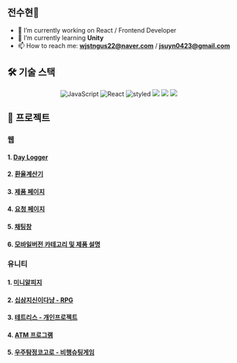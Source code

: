 ## 전수현👋

- 🔭 I’m currently working on React / Frontend Developer 
- 🌱 I’m currently learning **Unity**
- 📫 How to reach me: **wjstngus22@naver.com** / **jsuyn0423@gmail.com**



## 🛠️ 기술 스택

<p align="center">
<img alt="JavaScript" src="https://img.shields.io/badge/javascript-%23323330.svg?style=for-the-badge&logo=javascript&logoColor=%23F7DF1E" />
<img alt="React" src="https://img.shields.io/badge/react-%2320232a.svg?style=for-the-badge&logo=react&logoColor=%2361DAFB" />
<img alt="styled" src="https://img.shields.io/badge/styled--components-DB7093?style=for-the-badge&logo=styled-components&logoColor=white" />
<img src="https://img.shields.io/badge/Python-3776AB?style=for-the-badge&logo=Python&logoColor=white">
<img src="https://img.shields.io/badge/Unity-FFFFFF?style=for-the-badge&logo=unity&logoColor=Black">
<img src="https://img.shields.io/badge/csharp-512BD4?style=for-the-badge&logo=csharp&logoColor=Black">
</p>

## 💬 프로젝트

### 웹
#### 1. [Day Logger](https://github.com/suhyunChun/final_project)

#### 2. [환율계산기](https://github.com/suhyunChun/Wanted_pre_onboarding-1st_calculate_project)

#### 3. [제품 페이지](https://github.com/suhyunChun/Wanted_pre_onboarding-2st_product_add)

#### 4. [요청 페이지](https://github.com/suhyunChun/Wanted_pre_onboarding-4st_request)

#### 5. [채팅창](https://github.com/suhyunChun/Wanted_pre_onboarding-5st_setting)

#### 6. [모바일버전 카테고리 및 제품 설명](https://github.com/suhyunChun/15_06th_doubleNC)


### 유니티 

#### 1. [미니알피지](https://github.com/suhyunChun/TeamProjectMiniRPG)

#### 2. [십삼지신이다냥 - RPG](https://github.com/suhyunChun/13-zodiac-animals-meow)

#### 3. [테트리스 - 개인프로젝트](https://github.com/suhyunChun/Assignment_Sample_Game_Tetris)

#### 4. [ATM 프로그램](https://github.com/suhyunChun/Assignment_ATM)

#### 5. [우주탐정코고로 - 비행슈팅게임](https://github.com/suhyunChun/Space-Detective-556)


